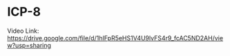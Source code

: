 # ICP-8

Video Link: https://drive.google.com/file/d/1hIFpR5eHS1V4U9lvFS4r9_fcAC5ND2AH/view?usp=sharing
